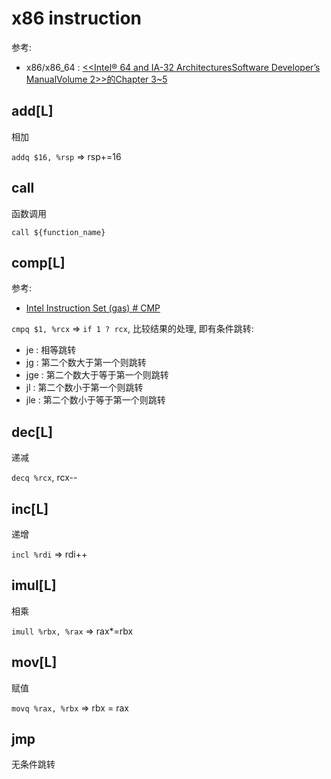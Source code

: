 # x86 instruction
参考:
- x86/x86_64 : [<<Intel® 64 and IA-32 ArchitecturesSoftware Developer’s ManualVolume 2>>的Chapter 3~5](https://www.intel.com/content/dam/www/public/us/en/documents/manuals/64-ia-32-architectures-software-developer-instruction-set-reference-manual-325383.pdf)

## add[L]
相加

`addq $16, %rsp` => rsp+=16

## call
函数调用

`call ${function_name}`

## comp[L]
参考:
- [Intel Instruction Set (gas) # CMP](/misc/doc/Intel_Instruction_Set_gas.pdf)

`cmpq $1, %rcx` => `if 1 ? rcx`, 比较结果的处理, 即有条件跳转:
- je : 相等跳转
- jg : 第二个数大于第一个则跳转
- jge : 第二个数大于等于第一个则跳转
- jl : 第二个数小于第一个则跳转
- jle : 第二个数小于等于第一个则跳转

## dec[L]
递减

`decq %rcx`, rcx--

## inc[L]
递增

`incl %rdi` => rdi++

## imul[L]
相乘

`imull %rbx, %rax` => rax*=rbx

## mov[L]
赋值

`movq %rax, %rbx` => rbx = rax

## jmp
无条件跳转
